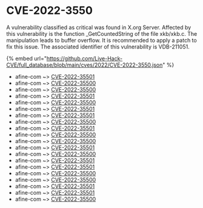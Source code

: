 # CVE-2022-3550

A vulnerability classified as critical was found in X.org Server. Affected by this vulnerability is the function _GetCountedString of the file xkb/xkb.c. The manipulation leads to buffer overflow. It is recommended to apply a patch to fix this issue. The associated identifier of this vulnerability is VDB-211051.

{% embed url="https://github.com/Live-Hack-CVE/full_database/blob/main/cves/2022/CVE-2022-3550.json" %}


* afine-com ~> [CVE-2022-35501](https://www.alice-snow.ru/2022/database/cve-2022-3550/cve-2022-35501-afine-com)
* afine-com ~> [CVE-2022-35500](https://www.alice-snow.ru/2022/database/cve-2022-3550/cve-2022-35500-afine-com)
* afine-com ~> [CVE-2022-35500](https://www.alice-snow.ru/2022/database/cve-2022-3550/cve-2022-35500-afine-com)
* afine-com ~> [CVE-2022-35501](https://www.alice-snow.ru/2022/database/cve-2022-3550/cve-2022-35501-afine-com)
* afine-com ~> [CVE-2022-35500](https://www.alice-snow.ru/2022/database/cve-2022-3550/cve-2022-35500-afine-com)
* afine-com ~> [CVE-2022-35501](https://www.alice-snow.ru/2022/database/cve-2022-3550/cve-2022-35501-afine-com)
* afine-com ~> [CVE-2022-35501](https://www.alice-snow.ru/2022/database/cve-2022-3550/cve-2022-35501-afine-com)
* afine-com ~> [CVE-2022-35500](https://www.alice-snow.ru/2022/database/cve-2022-3550/cve-2022-35500-afine-com)
* afine-com ~> [CVE-2022-35501](https://www.alice-snow.ru/2022/database/cve-2022-3550/cve-2022-35501-afine-com)
* afine-com ~> [CVE-2022-35500](https://www.alice-snow.ru/2022/database/cve-2022-3550/cve-2022-35500-afine-com)
* afine-com ~> [CVE-2022-35500](https://www.alice-snow.ru/2022/database/cve-2022-3550/cve-2022-35500-afine-com)
* afine-com ~> [CVE-2022-35501](https://www.alice-snow.ru/2022/database/cve-2022-3550/cve-2022-35501-afine-com)
* afine-com ~> [CVE-2022-35500](https://www.alice-snow.ru/2022/database/cve-2022-3550/cve-2022-35500-afine-com)
* afine-com ~> [CVE-2022-35501](https://www.alice-snow.ru/2022/database/cve-2022-3550/cve-2022-35501-afine-com)
* afine-com ~> [CVE-2022-35501](https://www.alice-snow.ru/2022/database/cve-2022-3550/cve-2022-35501-afine-com)
* afine-com ~> [CVE-2022-35500](https://www.alice-snow.ru/2022/database/cve-2022-3550/cve-2022-35500-afine-com)
* afine-com ~> [CVE-2022-35500](https://www.alice-snow.ru/2022/database/cve-2022-3550/cve-2022-35500-afine-com)
* afine-com ~> [CVE-2022-35501](https://www.alice-snow.ru/2022/database/cve-2022-3550/cve-2022-35501-afine-com)
* afine-com ~> [CVE-2022-35501](https://www.alice-snow.ru/2022/database/cve-2022-3550/cve-2022-35501-afine-com)
* afine-com ~> [CVE-2022-35500](https://www.alice-snow.ru/2022/database/cve-2022-3550/cve-2022-35500-afine-com)